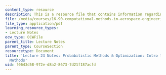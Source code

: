 ```yaml
---
content_type: resource
description: This is a resource file that contains information regarding lecture 23.
file: /media/courses/16-90-computational-methods-in-aerospace-engineering-spring-2014/f0643d58972ed8a286737d21f187acfd_MIT16_90S14_Lecture23.pdf
file_type: application/pdf
learning_resource_types:
- Lecture Notes
ocw_type: OCWFile
parent_title: Lecture Notes
parent_type: CourseSection
resourcetype: Document
title: 'Lecture 23 Notes: Probabilistic Methods & Optimization: Intro to Optimization
  Methods'
uid: f0643d58-972e-d8a2-8673-7d21f187acfd
---
```

